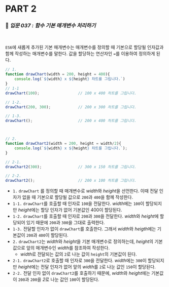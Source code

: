 # PART 2

###  :pencil: ***입문 037 :  함수 기본 매개변수 처리하기***

<br>

`ES6`에 새롭게 추가된 기본 매개변수는 매개변수를 정의할 때 기본으로 할당될 인자값과 함께 작성하는 매개변수를 말한다. 값을 할당하는 연산자인 `=`를 이용하여 정의하게 된다.

```javascript
// 1.
function drawChart(width = 200, height = 400){
    console.log(`${width} x ${height} 차트를 그립니다.`)
}
// 1-1
drawChart(100);					// 100 x 400 차트를 그립니다.

// 1-2.
drawChart(200, 300);			// 200 x 300 차트를 그립니다.

// 1-3.
drawChart();					// 200 x 400 차트를 그립니다.



// 2.
function drawChart2(width = 200, height = width/2){
    console.log(`${width} x ${height} 차트를 그립니다.`);
}

// 2-1.
drawChart2(300);				// 300 x 150 차트를 그립니다.

// 2-2.
drawChart2();					// 200 x 100 차트를 그립니다.

```

- `1.` `drawChart` 를 정의할 때 매개변수로 *width*와 *height*을 선언한다. 이때 전달 인자가 없을 때 기본으로 할당될 값으로 `200`과 `400`을 함께 작성한다.
- `1-1.` `drawChart`를 호출할 때 인자로 `100`을 전달한다. *width*에는 `100`이 할당되지만 *height*에는 할당 인자가 없어 기본값인 400이 할당된다.
- `1-2.` `drawChart`를 호출할 때 인자로 `200`과 `300`을 전달한다. *width*와 *height*에 할당되어 있기 때문에 `200`과 `300`을 그대로 출력한다. 
- `1-3.` 전달할 인자가 없이 `drawChart`를 호출한다. 그래서 *width*와 *heigth*에는 기본값이 `200`과 `400`이 할당된다. 
- `2.` `drawChart2`는 *width*와 *height*을 기본 매개변수로 정의하는데,  *height*의 기본값으로 앞의 매개변수인 *width*를 참조하여 작성한다. 
  - *width*로 전달되는 값의 `2`로 나눈 값이 `height`의 기본값이 된다.
- `2-1.` `drawChart2`로 호출할 때 인자로 `300`을 전달한다. *width*에는 `300`이 할당되지만 *height*에는 전달 인자가 없어 앞의 *width*를 `2`로 나눈 값인 `150`이 할당된다.
- `2-2.` 전달 인자 없이 `drawChart2`를 호출하기 때문에, *width*와 *height*에는 기본값이 `200`과 `200`을 *2*로 나눈 값인 `100`이 할당된다.

